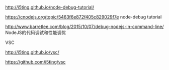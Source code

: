 
http://i5ting.github.io/node-debug-tutorial/

https://cnodejs.org/topic/5463f6e872f405c829029f7e node-debug tutorial

http://www.barretlee.com/blog/2015/10/07/debug-nodejs-in-command-line/ NodeJS的代码调试和性能调优

VSC

http://i5ting.github.io/vsc/

https://github.com/i5ting/vsc


